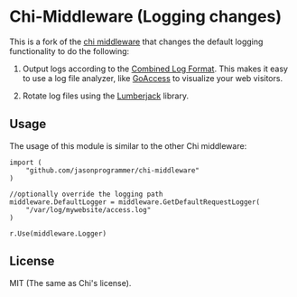 # Chi-Middleware (Logging changes)

This is a fork of the [chi middleware](https://github.com/go-chi/chi/tree/master/middleware) that changes the default logging functionality to do the following:

1. Output logs according to the [Combined Log Format](https://httpd.apache.org/docs/1.3/logs.html#combined). This makes it easy to use a log file analyzer, like [GoAccess](https://goaccess.io/) to visualize your web visitors.

2. Rotate log files using the [Lumberjack](https://github.com/natefinch/lumberjack) library.

## Usage

The usage of this module is similar to the other Chi middleware:

```
import (
    "github.com/jasonprogrammer/chi-middleware"
)

//optionally override the logging path
middleware.DefaultLogger = middleware.GetDefaultRequestLogger(
    "/var/log/mywebsite/access.log"
)

r.Use(middleware.Logger)
```

## License

MIT (The same as Chi's license).
